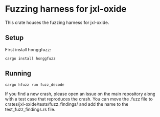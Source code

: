 # Fuzzing harness for jxl-oxide
This crate houses the fuzzing harness for jxl-oxide. 

## Setup
First install honggfuzz:
```shell
cargo install honggfuzz
```

## Running
```shell
cargo hfuzz run fuzz_decode
```

If you find a new crash, please open an issue on the main repository along with a test case that reproduces the crash.
You can move the .fuzz file to crates/jxl-oxide/tests/fuzz_findings/ and add the name to the test_fuzz_findings.rs file.